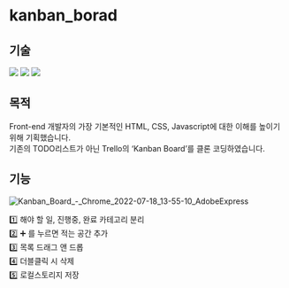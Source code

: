 # kanban_borad

## 기술
<img src="https://img.shields.io/badge/HTML5-1572B6?style=flat-square&logo=HTML5&logoColor=white"/>
<img src="https://img.shields.io/badge/CSS-CC6699?style=flat-square&logo=CSS&logoColor=white"/>
<img src="https://img.shields.io/badge/JavaScript-FFCA28?style=flat-square&logo=JavaScript&logoColor=white"/>


## 목적
Front-end 개발자의 가장 기본적인 HTML, CSS, Javascript에 대한 이해를 높이기 위해 기획했습니다.<br>
기존의 TODO리스트가 아닌 Trello의 ‘Kanban Board’를 클론 코딩하였습니다.

## 기능

![Kanban_Board_-_Chrome_2022-07-18_13-55-10_AdobeExpress](https://user-images.githubusercontent.com/105787985/180115147-cbd7e1bd-b2fc-4829-8f8b-5a2caa1ee55a.gif)

:one:  해야 할 일, 진행중, 완료 카테고리 분리<br>
:two:  :heavy_plus_sign: 를 누르면 적는 공간 추가<br>
:three:  목록 드래그 앤 드롭<br>
:four:  더블클릭 시 삭제<br>
:five:  로컬스토리지 저장

